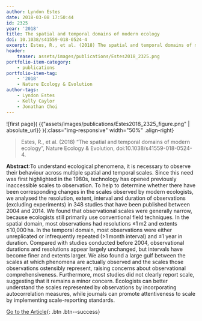 ```yaml
---
author: Lyndon Estes
date: 2018-03-08 17:50:44
id: 2325
year: '2018'
title: The spatial and temporal domains of modern ecology
doi: 10.1038/s41559-018-0524-4
excerpt: Estes, R., et al. (2018) The spatial and temporal domains of modern ecology, Nature Ecology & Evolution, doi:10.1038/s41559-018-0524-4
header:
    teaser: assets/images/publications/Estes2018_2325.png
portfolio-item-category:
    - publications
portfolio-item-tag:
    - '2018'
    - Nature Ecology & Evolution
author-tags:
    - Lyndon Estes
    - Kelly Caylor
    - Jonathan Choi
---
```


![first page]( {{"assets/images/publications/Estes2018_2325_figure.png" | absolute_url}} ){:class="img-responsive" width="50%" .align-right}


> Estes, R., et al. (2018) “The spatial and temporal domains of modern ecology”, Nature Ecology & Evolution, doi:10.1038/s41559-018-0524-4.


**Abstract**:To understand ecological phenomena, it is necessary to observe their behaviour across multiple spatial and temporal scales. Since this need was first highlighted in the 1980s, technology has opened previously inaccessible scales to observation. To help to determine whether there have been corresponding changes in the scales observed by modern ecologists, we analysed the resolution, extent, interval and duration of observations (excluding experiments) in 348 studies that have been published between 2004 and 2014. We found that observational scales were generally narrow, because ecologists still primarily use conventional field techniques. In the spatial domain, most observations had resolutions ≤1 m2 and extents ≤10,000 ha. In the temporal domain, most observations were either unreplicated or infrequently repeated (>1 month interval) and ≤1 year in duration. Compared with studies conducted before 2004, observational durations and resolutions appear largely unchanged, but intervals have become finer and extents larger. We also found a large gulf between the scales at which phenomena are actually observed and the scales those observations ostensibly represent, raising concerns about observational comprehensiveness. Furthermore, most studies did not clearly report scale, suggesting that it remains a minor concern. Ecologists can better understand the scales represented by observations by incorporating autocorrelation measures, while journals can promote attentiveness to scale by implementing scale-reporting standards.


[Go to the Article](https://doi.org/10.1038/s41559-018-0524-4){: .btn .btn--success}